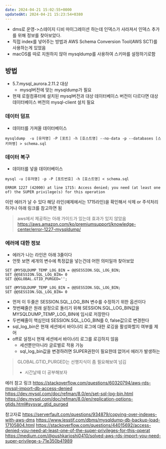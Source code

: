 ```yaml
---
date: 2024-04-21 15:02:55+0000
updatedAt: 2024-04-21 15:23:54+0380
---
```

- dms로 운영->스테이지 디비 마이그레이션 하는데 인덱스가 사라져서 인덱스 추가를 위해 정보를 찾아보았다.
- 직접 index를 넣어주는 방법과 AWS Schema Conversion Tool(AWS SCT)를 사용하는게 있었음
- macOS를 따로 지원하지 않아 mysqldump를 사용하여 스키마를 설정하기로함

## 방법
- 5.7.mysql_aurora.2.11.2 대상
	- mysql버전에 맞는 mysqldump가 필요
- 현재 로컬컴퓨터에 설치된 mysql버전과 대상 데이터베이스 버전이 다르다면 대상 데이터베이스 버전의 mysql-client 설치 필요

### 데이터 덤프
- 데이터를 가져올 데이터베이스
```
mysqldump  -u [유저명] -P [포트] -h [호스트명] --no-data -p --databases [스키마명] > schema.sql
```

### 데이터 복구
- 데이터를 넣을 데이터베이스
```
mysql -u [유저명] -p -P [포트번호] -h [호스트명] < schema.sql
```


```
ERROR 1227 (42000) at line 1715: Access denied; you need (at least one of) the SUPER privilege(s) for this operation
```
이런 에러가 날 수 있다
해당 라인(예제에서는 1715라인)을 확인해서 삭제 or 주석처리 하거나 아래 링크를 참고하면 됨

>aws에서 제공하는 아래 가이드가 있는데 효과가 있지 않았음
>https://aws.amazon.com/ko/premiumsupport/knowledge-center/error-1227-mysqldump/

### 에러에 대한 정보
- 에러가 나는 라인은 아래 3줄이다
- 언뜻 보면 세개의 변수에 특정값을 넣는건데 어떤 의미일까 찾아보았
```
SET @MYSQLDUMP_TEMP_LOG_BIN = @@SESSION.SQL_LOG_BIN;
SET @@SESSION.SQL_LOG_BIN= 0
SET @@GLOBAL.GTID_PURGED='';
```

```
SET @MYSQLDUMP_TEMP_LOG_BIN = @@SESSION.SQL_LOG_BIN;
SET @@SESSION.SQL_LOG_BIN= 0
```
- 먼저 이 두줄은 SESSION.SQL_LOG_BIN 변수를 수정하기 위한 옵션이다
- 첫번째줄은 원래 설정으로 돌리기 위해 SESSION.SQL_LOG_BIN값을 MYSQLDUMP_TEMP_LOG_BIN에 임시로 저장한다
- 두번째줄이 핵심인데 SESSION.SQL_LOG_BIN를 0, false값으로 변경한다
- sql_log_bin은 현재 세션에서 바이너리 로그에 대한 로깅을 활성화할지 여부를 제어
- off로 설정시 현재 세션에서 바이너리 로그를 로깅하지 않음
	- 세션뿐만아니라 글로벌로 적용 가능
	- sql_log_bin값을 변경하려면 SUPER권한이 필요한데 없어서 에러가 발생하는

>GLOBAL.GTID_PURGED는 선행지식이 좀 필요해보여 넘김
> - 시간날때 더 공부해보자

에러 참고 링크
https://stackoverflow.com/questions/60320794/aws-rds-mysql-import-db-access-denied
https://dev.mysql.com/doc/refman/8.0/en/set-sql-log-bin.html
https://dev.mysql.com/doc/refman/8.0/en/replication-options-gtids.html#sysvar_gtid_purged

참고자료
https://serverfault.com/questions/934879/copying-over-indexes-with-aws-dms
https://www.lesstif.com/dbms/mysqldump-db-backup-load-17105804.html
https://stackoverflow.com/questions/44015692/access-denied-you-need-at-least-one-of-the-super-privileges-for-this-operat
https://medium.com/@pushkarjoshi0410/solved-aws-rds-import-you-need-super-privilege-s-71e350b41989